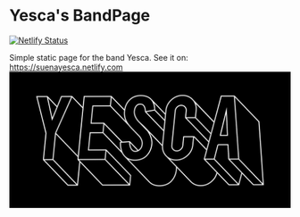 # Yesca's BandPage
[![Netlify Status](https://api.netlify.com/api/v1/badges/257fb8c1-d4e3-4bc3-a154-a3684d8ac354/deploy-status)](https://app.netlify.com/sites/suenayesca/deploys)

Simple static page for the band Yesca.
See it on: https://suenayesca.netlify.com
![Yesca's logo](/img/yescaLogo.png?raw=true )
